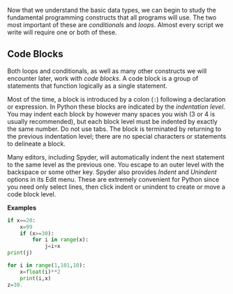 Now that we understand the basic data types, we can begin to study the fundamental programming constructs that all programs will use.  The two most important of these are _conditionals_ and _loops_.  Almost every script we write will require one or both of these.

## Code Blocks

Both loops and conditionals, as well as many other constructs we will encounter later, work with _code blocks_.  A code block is a group of statements that function logically as a single statement.  

Most of the time, a block is introduced by a colon (`:`) following a declaration or expression.  In Python these blocks are indicated by the _indentation level_. You may indent each block by however many spaces you wish (3 or 4 is usually recommended), but each block level must be indented by exactly the same number.  Do not use tabs. The block is terminated by returning to the previous indentation level; there are no special characters or statements to delineate a block.

Many editors, including Spyder, will automatically indent the next statement to the same level as the previous one.  You escape to an outer level with the backspace or some other key.  Spyder also provides _Indent_ and _Unindent_ options in its Edit menu.  These are extremely convenient for Python since you need only select lines, then click indent or unindent to create or move a code block level.

**Examples**

```python
if x==20:
    x=99
    if (x>=30):
        for i in range(x):
            j=i+x
print(j)

for i in range(1,101,10):
    x=float(i)**2
    print(i,x)
z=30.
```


